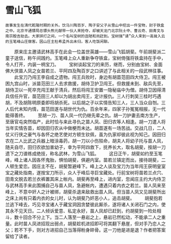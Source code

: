 # 雪山飞狐

    故事发生在清代乾隆时期的关外。饮马川陶百岁、陶子安父子从雪山中挖出一件宝物，封于铁盒之中。北京平通镖局总镖头熊元献带一伙人来抢夺，却被天龙门北宗阮士中、曹云奇、田青文与南宗殷吉劫去。大家拼打之间，一个名叫宝树的丑陋和尚赶到。宝树强“请”众人来到一高耸入云的玉笔峰山庄做客。因山庄主杜希孟外出未归，客人吃饭闲聊。
　　原来庄主邀请武林高手在此会一位盖世英雄——雪山飞狐胡斐。午前胡斐派二童子送信，称午间践约。玉笔峰上众人重新争夺铁盒，宝树倚强将铁盒持在手中，令人打开，内装一柄宝刀。
　　宝树谈起宝刀的来历，继而，分别由宝树、金面佛大侠苗人凤之女苗若兰、平阿四及陶百岁之口讲述了与此相关的一段武林往事。
　　此宝刀乃闯王李自成之遗物。闯王兵败时，身边有胡苗范田四大侍卫。闯王被困九宫山时，派苗范田三人去求救援，胡侍卫护卫闯王。但救援未到、敌兵先至，胡侍卫以一死卒充闯王献于清兵，然后将闯王安置一隐秘庙中为僧。胡侍卫因得清兵信任升官，苗范田三人却以为胡出卖闯王，定计报仇。三人行刺吴三桂时巧遇胡，不及胡陈明原委即将胡杀死。以后胡之子以实情告知三人，三人当众自刎。三人后代未知内情，苗范田遂与胡世代为仇。百余年来，四家子孙冤冤相报，无一代能得善终。
　　至胡一刀、苗人凤一代仍继先辈之仇。胡一刀护妻去南方生产，至唐官屯突然临产，此时恰与来此寻仇之苗人凤、田归农等人相逢。胡一刀遣人将当年实情告苗，却因田归农从中做梗而未达。胡苗遂有一场苦战。交战几日，二人仗义行侠之豪气与各怀之绝艺使对方顿生钦佩，虽为仇家却彼此视为知己。因田归农在二人比武之兵器上暗涂毒药，胡一刀以小伤殒命，胡夫人将幼子托与苗人凤，随夫自尽，田归农欲加害幼子，幸为平阿四救下，抚养长大，取名胡斐，按胡一刀遗下之刀谱练成绝技，称名武林，为雪山飞狐。
　　这日正午，胡斐如约至玉笔峰，峰上诸人因各怀鬼胎，惧怕胡斐，俱避内室。苗若兰镇定而出，接待胡斐，二人顿生爱恋。因庄主不在，胡斐暂避峰下。峰上之人谈及宝刀为当年闯王获明皇室宝之藏处指南，遂按宝刀所示，众人于峰后寻巨宝藏处。行前宝树将苗若兰点穴、田青文脱去若兰衣裤置其床上帐内。胡斐再至峰上，进内室，忽闻庄主约大内侍卫与武林高手来此围捕自己与苗人凤，急避帐内，遭遇只着内衣之若兰。苗人凤来至峰上，不意中奸人之计被绑，胡斐杀退来敌救出苗人凤。但当苗人凤又见胡斐所出之床上尚有只着内衣的女儿时，认为胡斐乃奸恶小人，追击胡斐。
　　胡斐抱若兰逃下峰去，巧见寻宝诸人于藏宝洞因贪婪彼此厮杀，遂将诸人关闭石门之内，使其永不见天日。二人倾诉爱意、私定永好，苗人凤却已赶到，约胡斐到一险处相斗，数十回合不分上下。当二人落至一悬岩之上，悬岩已然松动，不能承二人之重量。此时苗人凤进招现出弱点，胡斐趁机进招即可将其翻下悬崖，但对手乃恋人之父；若不下手，则对方进招自己当落得粉身碎骨。这一刀他是进是退？作者把答案留给了读者。
